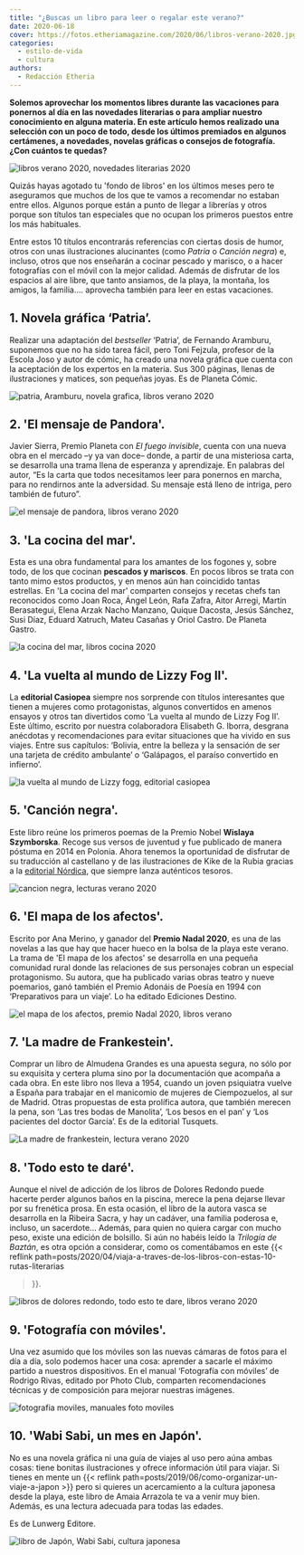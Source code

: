 ```yaml
---
title: "¿Buscas un libro para leer o regalar este verano?"
date: 2020-06-18
cover: https://fotos.etheriamagazine.com/2020/06/libros-verano-2020.jpg
categories: 
  - estilo-de-vida
  - cultura
authors: 
  - Redacción Etheria
---
```


**Solemos aprovechar los momentos libres durante las vacaciones para ponernos al día en 
las novedades literarias o para ampliar nuestro conocimiento en alguna materia. En este 
artículo hemos realizado una selección con un poco de todo, desde los últimos premiados 
en algunos certámenes, a novedades, novelas gráficas o consejos de fotografía. ¿Con 
cuántos te quedas?** 

![libros verano 2020, novedades literarias 2020](https://fotos.etheriamagazine.com/2020/06/libros-verano-2020.jpg "Lecturas de verano para divertirse o aprender en vacaciones. © Dan Dumitriu")

Quizás hayas agotado tu 'fondo de libros' en los últimos meses pero te aseguramos que 
muchos de los que te vamos a recomendar no estaban entre ellos. Algunos porque están a 
punto de llegar a librerías y otros porque son títulos tan especiales que no ocupan los 
primeros puestos entre los más habituales. 

Entre estos 10 títulos encontrarás referencias con ciertas dosis de humor, otros con 
unas ilustraciones alucinantes (como _Patria_ o _Canción negra_) e, incluso, otros que 
nos enseñarán a cocinar pescado y marisco, o a hacer fotografías con el móvil con la 
mejor calidad. Además de disfrutar de los espacios al aire libre, que tanto ansiamos, de 
la playa, la montaña, los amigos, la familia.... aprovecha también para leer en estas 
vacaciones. 

## 1\. Novela gráfica ‘Patria’.

Realizar una adaptación del _bestseller_ ‘Patria’, de Fernando Aramburu, suponemos que 
no ha sido tarea fácil, pero Toni Fejzula, profesor de la Escola Joso y autor de cómic, 
ha creado una novela gráfica que cuenta con la aceptación de los expertos en la materia. 
Sus 300 páginas, llenas de ilustraciones y matices, son pequeñas joyas. Es de Planeta 
Cómic. 

![patria, Aramburu, novela grafica, libros verano 2020](https://fotos.etheriamagazine.com/2020/06/patria.jpg "'Patria', novela gráfica.")

## 2\. 'El mensaje de Pandora'.

Javier Sierra, Premio Planeta con _El fuego invisible_, cuenta con una nueva obra en el 
mercado –y ya van doce– donde, a partir de una misteriosa carta, se desarrolla una trama 
llena de esperanza y aprendizaje. En palabras del autor, “Es la carta que todos 
necesitamos leer para ponernos en marcha, para no rendirnos ante la adversidad. Su 
mensaje está lleno de intriga, pero también de futuro”. 

![el mensaje de pandora, libros verano 2020](https://fotos.etheriamagazine.com/2020/06/el-mensaje-de-pandora.jpg "'El mensaje de Pandora'.")

## 3. 'La cocina del mar'.

Esta es una obra fundamental para los amantes de los fogones y, sobre todo, de los que 
cocinan **pescados y mariscos**. En pocos libros se trata con tanto mimo estos 
productos, y en menos aún han coincidido tantas estrellas. En 'La cocina del mar' 
comparten consejos y recetas chefs tan reconocidos como Joan Roca, Ángel León, Rafa 
Zafra, Aitor Arregi, Martín Berasategui, Elena Arzak Nacho Manzano, Quique Dacosta, 
Jesús Sánchez, Susi Díaz, Eduard Xatruch, Mateu Casañas y Oriol Castro. De Planeta 
Gastro. 

![la cocina del mar, libros cocina 2020](https://fotos.etheriamagazine.com/2020/06/cocina-del-mar.jpg "'La cocina del mar'.")

## 4\. 'La vuelta al mundo de Lizzy Fog II'.

La **editorial Casiopea** siempre nos sorprende con títulos interesantes que tienen a 
mujeres como protagonistas, algunos convertidos en amenos ensayos y otros tan divertidos 
como ‘La vuelta al mundo de Lizzy Fog II’. Este último, escrito por nuestra colaboradora 
Elisabeth G. Iborra, desgrana anécdotas y recomendaciones para evitar situaciones que ha 
vivido en sus viajes. Entre sus capítulos: ‘Bolivia, entre la belleza y la sensación de 
ser una tarjeta de crédito ambulante’ o ‘Galápagos, el paraíso convertido en infierno’. 

![la vuelta al mundo de Lizzy fogg, editorial casiopea](https://fotos.etheriamagazine.com/2020/06/lizzy-fogg-2.jpg "'La vuelta al mundo de Lizzy Fogg II'.")

## 5\. 'Canción negra'.

Este libro reúne los primeros poemas de la Premio Nobel **Wislaya Szymborska**. Recoge 
sus versos de juventud y fue publicado de manera póstuma en 2014 en Polonia. Ahora 
tenemos la oportunidad de disfrutar de su traducción al castellano y de las 
ilustraciones de Kike de la Rubia gracias a la [editorial 
Nórdica](https://www.nordicalibros.com), que siempre lanza auténticos tesoros. 

![cancion negra, lecturas verano 2020](https://fotos.etheriamagazine.com/2020/06/cancion-negra-nordica.jpg "'Canción negra'.")

## 6\. 'El mapa de los afectos'.

Escrito por Ana Merino, y ganador del **Premio Nadal 2020**, es una de las novelas a las 
que hay que hacer hueco en la bolsa de la playa este verano. La trama de 'El mapa de los 
afectos' se desarrolla en una pequeña comunidad rural donde las relaciones de sus 
personajes cobran un especial protagonismo. Su autora, que ha publicado varias obras 
teatro y nueve poemarios, ganó también el Premio Adonáis de Poesía en 1994 con 
‘Preparativos para un viaje’. Lo ha editado Ediciones Destino. 

![el mapa de los afectos, premio Nadal 2020, libros verano](https://fotos.etheriamagazine.com/2020/06/mapa-afectos.jpg "'El mapa de los afectos'.")

## 7\. 'La madre de Frankestein'.

Comprar un libro de Almudena Grandes es una apuesta segura, no sólo por su exquisita y 
certera pluma sino por la documentación que acompaña a cada obra. En este libro nos 
lleva a 1954, cuando un joven psiquiatra vuelve a España para trabajar en el manicomio 
de mujeres de Ciempozuelos, al sur de Madrid. Otras propuestas de esta prolífica autora, 
que también merecen la pena, son ‘Las tres bodas de Manolita’, ‘Los besos en el pan’ y 
‘Los pacientes del doctor García’. Es de la editorial Tusquets. 

![La madre de frankestein, lectura verano 2020](https://fotos.etheriamagazine.com/2020/06/madre-de-frankenstein.jpg "'La madre de Frankestein'.")

## 8\. 'Todo esto te daré'.

Aunque el nivel de adicción de los libros de Dolores Redondo puede hacerte perder 
algunos baños en la piscina, merece la pena dejarse llevar por su frenética prosa. En 
esta ocasión, el libro de la autora vasca se desarrolla en la Ribeira Sacra, y hay un 
cadáver, una familia poderosa e, incluso, un sacerdote... Además, para quien no quiera 
cargar con mucho peso, existe una edición de bolsillo. Si aún no habéis leído la 
_Trilogía de Baztán_, es otra opción a considerar, como os comentábamos en este {{< 
reflink path=posts/2020/04/viaja-a-traves-de-los-libros-con-estas-10-rutas-literarias 
>}}. 

![libros de dolores redondo, todo esto te dare, libros verano 2020](https://fotos.etheriamagazine.com/2020/06/todo-esto-te-dare.jpg "'Todo esto te daré'.")

## 9\. 'Fotografía con móviles'.

Una vez asumido que los móviles son las nuevas cámaras de fotos para el día a día, solo 
podemos hacer una cosa: aprender a sacarle el máximo partido a nuestros dispositivos. En 
el manual ‘Fotografía con móviles’ de Rodrigo Rivas, editado por Photo Club, comparten 
recomendaciones técnicas y de composición para mejorar nuestras imágenes. 

![fotografia moviles, manuales foto moviles](https://fotos.etheriamagazine.com/2020/06/fotografia-moviles.jpg "'Fotografía con móviles'.")

## 10. 'Wabi Sabi, un mes en Japón'.

No es una novela gráfica ni una guía de viajes al uso pero aúna ambas cosas: tiene 
bonitas ilustraciones y ofrece información útil para viajar. Si tienes en mente un {{< 
reflink path=posts/2019/06/como-organizar-un-viaje-a-japon >}} pero si quieres un 
acercamiento a la cultura japonesa desde la playa, este libro de Amaia Arrazola te va a 
venir muy bien. Además, es una lectura adecuada para todas las edades. 

Es de Lunwerg Editore. 

![libro de Japón, Wabi Sabi, cultura japonesa](https://fotos.etheriamagazine.com/2020/06/wabi-sabi.jpg "'Wabi Sabi, un mes en Japón'.")
